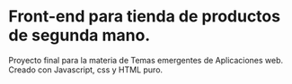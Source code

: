 # Front-end para tienda de productos de segunda mano.

Proyecto final para la materia de Temas emergentes de Aplicaciones web.
Creado con Javascript, css y HTML puro.
